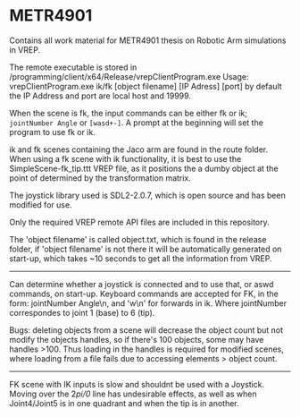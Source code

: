 # METR4901

Contains all work material for METR4901 thesis on Robotic Arm simulations in VREP.

The remote executable is stored in /programming/client/x64/Release/vrepClientProgram.exe
Usage: vrepClientProgram.exe ik/fk [object filename] [IP Adress] [port]
by default the IP Address and port are local host and 19999.

When the scene is fk, the input commands can be either fk or ik; `jointNumber Angle` or `[wasd+-]`. A prompt at the beginning will set the program to use fk or ik.

ik and fk scenes containing the Jaco arm are found in the route folder. When using a fk scene with ik functionality, it is best to use the SimpleScene-fk_tip.ttt VREP file, as it positions the a dumby object at the point of determined by the transformation matrix.

The joystick library used is SDL2-2.0.7, which is open source and has been modified for use.

Only the required VREP remote API files are included in this repository.

The 'object filename' is called object.txt, which is found in the release folder, if 'object filename' is not there it will be automatically generated on start-up, which takes ~10 seconds to get all the information from VREP.

_______________________________________________________________________________
Can determine whether a joystick is connected and to use that, or aswd commands, on start-up.
Keyboard commands are accepted for FK, in the form: jointNumber Angle\n, and 'w\n' for forwards in ik.
Where jointNumber correspondes to joint 1 (base) to 6 (tip).

Bugs: deleting objects from a scene will decrease the object count but not modify the objects
handles, so if there's 100 objects, some may have handles >100. Thus loading in the handles is required
for modified scenes, where loading from a file fails due to accessing elements > object count.

_______________________________________________________________________________
FK scene with IK inputs is slow and shouldnt be used with a Joystick. Moving over the 2*pi/0* line has undesirable effects, as well as when Joint4/Joint5 is in one quadrant and when the tip is in another.


